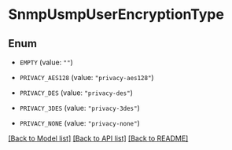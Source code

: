 # SnmpUsmpUserEncryptionType

## Enum


* `EMPTY` (value: `""`)

* `PRIVACY_AES128` (value: `"privacy-aes128"`)

* `PRIVACY_DES` (value: `"privacy-des"`)

* `PRIVACY_3DES` (value: `"privacy-3des"`)

* `PRIVACY_NONE` (value: `"privacy-none"`)


[[Back to Model list]](../README.md#documentation-for-models) [[Back to API list]](../README.md#documentation-for-api-endpoints) [[Back to README]](../README.md)


